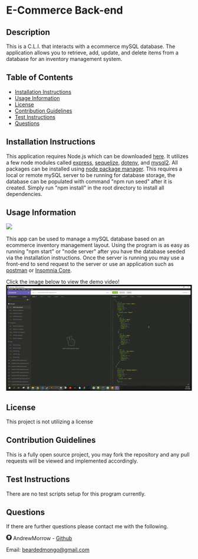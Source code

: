 # E-Commerce Back-end

## Description

This is a C.L.I. that interacts with a ecommerce mySQL database. The application allows you to retrieve, add, update, and delete items from a database for an inventory management system.

## Table of Contents

-   [Installation Instructions](#installation-instructions)
-   [Usage Information](#usage-information)
-   [License](#license)
-   [Contribution Guidelines](#contribution-guidelines)
-   [Test Instructions](#test-instructions)
-   [Questions](#questions)

## Installation Instructions

This application requires Node.js which can be downloaded <a href="https://nodejs.org/en/" target="_blank">here</a>. It utilizes a few node modules called <a href="https://expressjs.com/" target="_blank"> express</a>, <a href="https://sequelize.org/" target="_blank"> sequelize</a>, <a href="https://www.npmjs.com/package/dotenv" target="_blank"> dotenv</a>, and <a href="https://www.npmjs.com/package/mysql2" target="_blank"> mysql2</a>. All packages can be installed using <a href="https://www.npmjs.com/" target="_blank">node package manager</a>. This requires a local or remote mySQL server to be running for database storage, the database can be populated with command "npm run seed" after it is created. Simply run "npm install" in the root directory to install all dependencies.

## Usage Information

<img src = "https://img.shields.io/badge/license-None-blue">

This app can be used to manage a mySQL database based on an ecommerce inventory management layout. Using the program is as easy as running "npm start" or "node server" after you have the database seeded via the installation instructions. Once the server is running you may use a front-end to send request to the server or use an application such as <a href="https://www.postman.com/" target="_blank"> postman</a> or <a href="https://insomnia.rest/products/core/" target="_blank"> Insomnia Core</a>.

Click the image below to view the demo video!
[![Demo Video](assets/images/ecommerceBackEndScreenshot.png)](https://drive.google.com/file/d/1SEdd7lEA611YqrYdcHmpsXIBx_eOdPN-/view)

## License

This project is not utilizing a license

## Contribution Guidelines

This is a fully open source project, you may fork the repository and any pull requests will be viewed and implemented accordingly.

## Test Instructions

There are no test scripts setup for this program currently.

## Questions

If there are further questions please contact me with the following.

<img src = "assets/images/githubLogoCrop.png" alt= 'Github Logo' width="15px" height="15px"> AndrewMorrow - <a href="https://github.com/AndrewMorrow" target= "_blank">Github</a>

Email: beardedmongo@gmail.com
